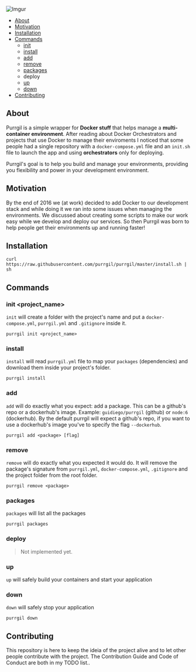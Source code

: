 ![Imgur](http://i.imgur.com/ixH5L0K.png)

- [About](https://github.com/purrgil/purrgil#about)
- [Motivation](https://github.com/purrgil/purrgil#motivation)
- [Installation](https://github.com/purrgil/purrgil#installation)
- [Commands](https://github.com/purrgil/purrgil#commands)
  - [init](https://github.com/purrgil/purrgil#init-)
  - [install](https://github.com/purrgil/purrgil#install)
  - [add](https://github.com/purrgil/purrgil#add)
  - [remove](https://github.com/purrgil/purrgil#remove)
  - [packages](https://github.com/purrgil/purrgil#packages)
  - deploy
  - [up](https://github.com/purrgil/purrgil#up)
  - [down](https://github.com/purrgil/purrgil#down)
- [Contributing](https://github.com/purrgil/purrgil#contributing)

## About
Purrgil is a simple wrapper for **Docker stuff** that helps manage a **multi-container environment**. After reading about Docker Orchestrators and projects that use Docker to manage their
enviroments I noticed that some people had a single repository with a `docker-compose.yml` file and an `init.sh` file to launch the app and using **orchestrators** only for deploying.

Purrgil's goal is to help you build and manage your environments, providing you flexibility and power in your development environment.

## Motivation
By the end of 2016 we (at work) decided to add Docker to our development stack and while doing it we ran into some issues when managing the environments.
We discussed about creating some scripts to make our work easy while we develop and deploy our services. So then Purrgil was born to help people get their environments up and running faster!

## Installation
```
curl https://raw.githubusercontent.com/purrgil/purrgil/master/install.sh | sh
```

## Commands

### init <project_name>
`init` will create a folder with the project's name and put a `docker-compose.yml`, `purrgil.yml` and `.gitignore` inside it.

```
purrgil init <project_name>
```

### install
`install` will read `purrgil.yml` file to map your `packages` (dependencies) and download them inside your project's folder.

```
purrgil install
```

### add
`add` will do exactly what you expect: add a package. This can be a github's repo or a dockerhub's image. Example: `guidiego/purrgil` (github) or `node:6` (dockerhub).
By the default purrgil will expect a github's repo, if you want to use a dockerhub's image you've to specify the flag `--dockerhub`.
```
purrgil add <package> [flag]
```

### remove
`remove` will do exactly what you expected it would do. It will remove the package's signature from `purrgil.yml`, `docker-compose.yml`, `.gitignore` and the
project folder from the root folder.

```
purrgil remove <package>
```

### packages
`packages` will list all the packages
```
purrgil packages
```
### deploy
> Not implemented yet.

### up
`up` will safely build your containers and start your application

### down
`down` will safely stop your application
```
purrgil down
```

## Contributing
This repository is here to keep the ideia of the project alive and to let other people contribute with the project.
The Contribution Guide and Code of Conduct are both in my TODO list..
